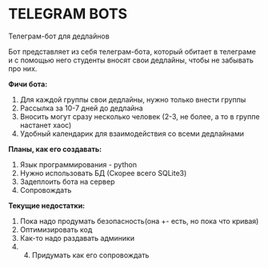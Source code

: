 # TELEGRAM BOTS
Телеграм-бот для дедлайнов

Бот представляет из себя телеграм-бота, который обитает в телеграме и с помощью него студенты вносят свои дедлайны, чтобы не забывать про них.

<b>Фичи бота:</b>

1. Для каждой группы свои дедлайны, нужно только внести группы
2. Рассылка за 10-7 дней до дедлайна
3. Вносить могут сразу несколько человек (2-3, не более, а то в группе настанет хаос)
4. Удобный календарик для взаимодействия со всеми дедлайнами

<b>Планы, как его создавать:</b>

1. Язык программирования - python
2. Нужно использовать БД (Скорее всего SQLite3)
3. Задеплоить бота на сервер 
4. Сопровождать

<b>Текущие недостатки:</b>
1. Пока надо продумать безопасность(она +- есть, но пока что кривая)
2. Оптимизировать код
3. Как-то надо раздавать админики
4. 4. Придумать как его сопровождать





